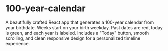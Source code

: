 # 100-year-calendar
A beautifully crafted React app that generates a 100-year calendar from your birthdate. Weeks start on your birth weekday. Past dates are red, today is green, and each year is labeled. Includes a "Today" button, smooth scrolling, and clean responsive design for a personalized timeline experience.
